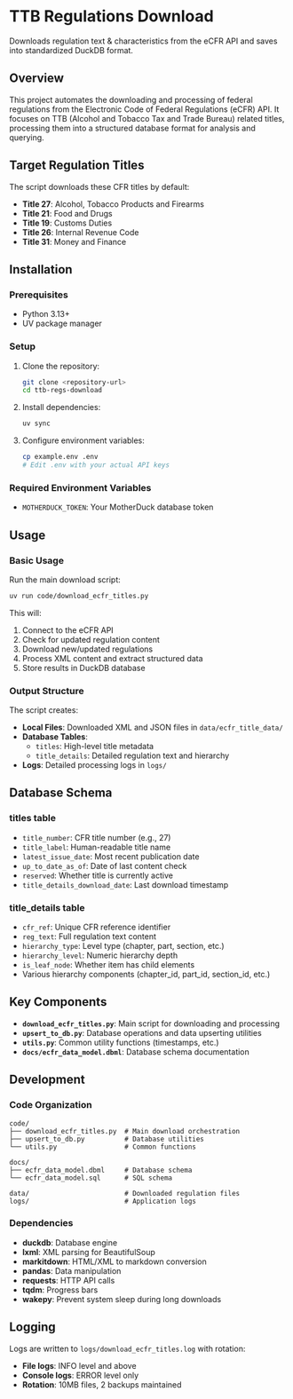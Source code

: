 # TTB Regulations Download

Downloads regulation text & characteristics from the eCFR API and saves into standardized DuckDB format.

## Overview

This project automates the downloading and processing of federal regulations from the Electronic Code of Federal Regulations (eCFR) API. It focuses on TTB (Alcohol and Tobacco Tax and Trade Bureau) related titles, processing them into a structured database format for analysis and querying.

## Target Regulation Titles

The script downloads these CFR titles by default:
- **Title 27**: Alcohol, Tobacco Products and Firearms
- **Title 21**: Food and Drugs  
- **Title 19**: Customs Duties
- **Title 26**: Internal Revenue Code
- **Title 31**: Money and Finance

## Installation

### Prerequisites
- Python 3.13+
- UV package manager

### Setup
1. Clone the repository:
   ```bash
   git clone <repository-url>
   cd ttb-regs-download
   ```

2. Install dependencies:
   ```bash
   uv sync
   ```

3. Configure environment variables:
   ```bash
   cp example.env .env
   # Edit .env with your actual API keys
   ```

### Required Environment Variables
- `MOTHERDUCK_TOKEN`: Your MotherDuck database token

## Usage

### Basic Usage
Run the main download script:
```bash
uv run code/download_ecfr_titles.py
```

This will:
1. Connect to the eCFR API
2. Check for updated regulation content
3. Download new/updated regulations
4. Process XML content and extract structured data
5. Store results in DuckDB database

### Output Structure
The script creates:
- **Local Files**: Downloaded XML and JSON files in `data/ecfr_title_data/`
- **Database Tables**: 
  - `titles`: High-level title metadata
  - `title_details`: Detailed regulation text and hierarchy
- **Logs**: Detailed processing logs in `logs/`

## Database Schema

### titles table
- `title_number`: CFR title number (e.g., 27)
- `title_label`: Human-readable title name
- `latest_issue_date`: Most recent publication date
- `up_to_date_as_of`: Date of last content check
- `reserved`: Whether title is currently active
- `title_details_download_date`: Last download timestamp

### title_details table
- `cfr_ref`: Unique CFR reference identifier
- `reg_text`: Full regulation text content
- `hierarchy_type`: Level type (chapter, part, section, etc.)
- `hierarchy_level`: Numeric hierarchy depth
- `is_leaf_node`: Whether item has child elements
- Various hierarchy components (chapter_id, part_id, section_id, etc.)

## Key Components

- **`download_ecfr_titles.py`**: Main script for downloading and processing
- **`upsert_to_db.py`**: Database operations and data upserting utilities
- **`utils.py`**: Common utility functions (timestamps, etc.)
- **`docs/ecfr_data_model.dbml`**: Database schema documentation

## Development

### Code Organization
```
code/
├── download_ecfr_titles.py  # Main download orchestration
├── upsert_to_db.py          # Database utilities
└── utils.py                 # Common functions

docs/
├── ecfr_data_model.dbml     # Database schema
└── ecfr_data_model.sql      # SQL schema

data/                        # Downloaded regulation files
logs/                        # Application logs
```

### Dependencies
- **duckdb**: Database engine
- **lxml**: XML parsing for BeautifulSoup
- **markitdown**: HTML/XML to markdown conversion
- **pandas**: Data manipulation
- **requests**: HTTP API calls
- **tqdm**: Progress bars
- **wakepy**: Prevent system sleep during long downloads

## Logging

Logs are written to `logs/download_ecfr_titles.log` with rotation:
- **File logs**: INFO level and above
- **Console logs**: ERROR level only
- **Rotation**: 10MB files, 2 backups maintained

